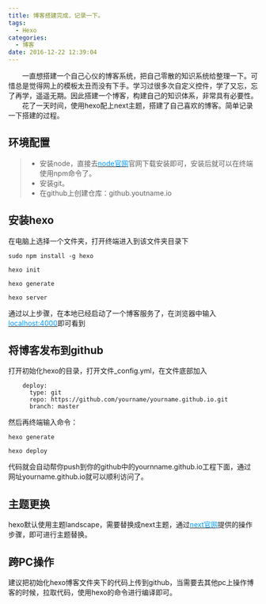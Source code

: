 ```yaml
---
title: 博客搭建完成，记录一下。
tags:
  - Hexo
categories:
  - 博客
date: 2016-12-22 12:39:04
---
```


&emsp;&emsp;一直想搭建一个自己心仪的博客系统，把自己零散的知识系统给整理一下。可惜总是觉得网上的模板太丑而没有下手。学习过很多次自定义控件，学了又忘，忘了再学，遥遥无期。因此搭建一个博客，构建自己的知识体系，非常具有必要性。
&emsp;&emsp;花了一天时间，使用hexo配上next主题，搭建了自己喜欢的博客。简单记录一下搭建的过程。

<!-- more -->

## 环境配置

>- 安装node，直接去[<font color=#0099ff>node官网</font>](https://nodejs.org/en/)官网下载安装即可，安装后就可以在终端使用npm命令了。
>- 安装git。
>- 在github上创建仓库：github.youtname.io

## 安装hexo

在电脑上选择一个文件夹，打开终端进入到该文件夹目录下

``` 
sudo npm install -g hexo 
 
hexo init 

hexo generate

hexo server

```
通过以上步骤，在本地已经启动了一个博客服务了，在浏览器中输入[<font color=#0099ff>localhost:4000</font>](localhost:4000)即可看到

## 将博客发布到github

打开初始化hexo的目录，打开文件_config.yml，在文件底部加入
```
    deploy:
      type: git
      repo: https://github.com/yourname/yourname.github.io.git
      branch: master
```
然后再终端输入命令：

``` 
hexo generate

hexo deploy
```
代码就会自动帮你push到你的github中的yournname.github.io工程下面，通过网址yourname.github.io就可以顺利访问了。

## 主题更换

hexo默认使用主题landscape，需要替换成next主题，通过[<font color=#0099ff>next官网</font>](http://theme-next.iissnan.com/)提供的操作步骤，即可进行主题替换。

## 跨PC操作

建议把初始化hexo博客文件夹下的代码上传到github，当需要去其他pc上操作博客的时候，拉取代码，使用hexo的命令进行编译即可。

